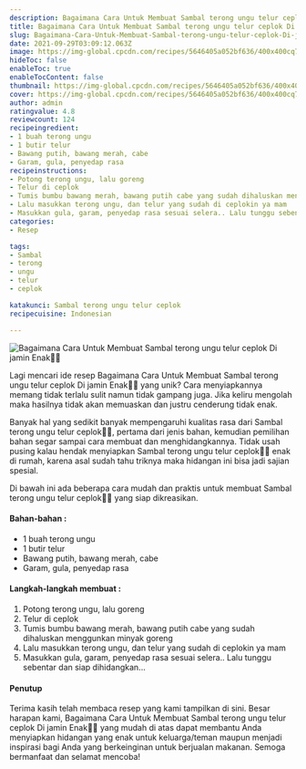 ```yaml
---
description: Bagaimana Cara Untuk Membuat Sambal terong ungu telur ceplok Di jamin Enak"
title: Bagaimana Cara Untuk Membuat Sambal terong ungu telur ceplok Di jamin Enak
slug: Bagaimana-Cara-Untuk-Membuat-Sambal-terong-ungu-telur-ceplok-Di-jamin-Enak
date: 2021-09-29T03:09:12.063Z
image: https://img-global.cpcdn.com/recipes/5646405a052bf636/400x400cq70/photo.jpg
hideToc: false
enableToc: true
enableTocContent: false
thumbnail: https://img-global.cpcdn.com/recipes/5646405a052bf636/400x400cq70/photo.jpg
cover: https://img-global.cpcdn.com/recipes/5646405a052bf636/400x400cq70/photo.jpg
author: admin
ratingvalue: 4.8
reviewcount: 124
recipeingredient:
- 1 buah terong ungu
- 1 butir telur
- Bawang putih, bawang merah, cabe
- Garam, gula, penyedap rasa
recipeinstructions:
- Potong terong ungu, lalu goreng
- Telur di ceplok
- Tumis bumbu bawang merah, bawang putih cabe yang sudah dihaluskan menggunkan minyak goreng
- Lalu masukkan terong ungu, dan telur yang sudah di ceplokin ya mam
- Masukkan gula, garam, penyedap rasa sesuai selera.. Lalu tunggu sebentar dan siap dihidangkan...
categories:
- Resep

tags:
- Sambal
- terong
- ungu
- telur
- ceplok

katakunci: Sambal terong ungu telur ceplok
recipecuisine: Indonesian

---
```


![Bagaimana Cara Untuk Membuat Sambal terong ungu telur ceplok Di jamin Enak👩‍🍳](https://img-global.cpcdn.com/recipes/5646405a052bf636/400x400cq70/photo.jpg)

Lagi mencari ide resep Bagaimana Cara Untuk Membuat Sambal terong ungu telur ceplok Di jamin Enak👩‍🍳 yang unik? Cara menyiapkannya memang tidak terlalu sulit namun tidak gampang juga. Jika keliru mengolah maka hasilnya tidak akan memuaskan dan justru cenderung tidak enak.

Banyak hal yang sedikit banyak mempengaruhi kualitas rasa dari Sambal terong ungu telur ceplok👩‍🍳, pertama dari jenis bahan, kemudian pemilihan bahan segar sampai cara membuat dan menghidangkannya. Tidak usah pusing kalau hendak menyiapkan Sambal terong ungu telur ceplok👩‍🍳 enak di rumah, karena asal sudah tahu triknya maka hidangan ini bisa jadi sajian spesial.

Di bawah ini ada beberapa cara mudah dan praktis untuk membuat Sambal terong ungu telur ceplok👩‍🍳 yang siap dikreasikan.

<!--inarticleads1-->

#### Bahan-bahan :

- 1 buah terong ungu
- 1 butir telur
- Bawang putih, bawang merah, cabe
- Garam, gula, penyedap rasa

<!--inarticleads2-->

#### Langkah-langkah membuat :

1. Potong terong ungu, lalu goreng
1. Telur di ceplok
1. Tumis bumbu bawang merah, bawang putih cabe yang sudah dihaluskan menggunkan minyak goreng
1. Lalu masukkan terong ungu, dan telur yang sudah di ceplokin ya mam
1. Masukkan gula, garam, penyedap rasa sesuai selera.. Lalu tunggu sebentar dan siap dihidangkan...

#### Penutup

Terima kasih telah membaca resep yang kami tampilkan di sini. Besar harapan kami, Bagaimana Cara Untuk Membuat Sambal terong ungu telur ceplok Di jamin Enak👩‍🍳 yang mudah di atas dapat membantu Anda menyiapkan hidangan yang enak untuk keluarga/teman maupun menjadi inspirasi bagi Anda yang berkeinginan untuk berjualan makanan. Semoga bermanfaat dan selamat mencoba!